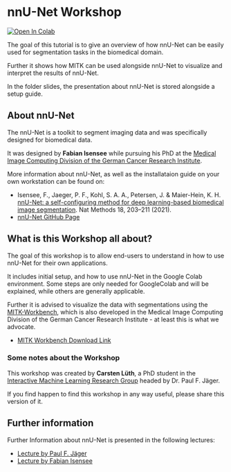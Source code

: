# nnU-Net Workshop

[![Open In Colab](https://colab.research.google.com/assets/colab-badge.svg)](https://colab.research.google.com/github/iml-dkfz/nnunet-workshop/blob/master/nnU-Net_Workshop.ipynb)

The goal of this tutorial is to give an overview of how nnU-Net can be easily used for segmentation tasks in the biomedical domain.

Further it shows how MITK can be used alongside nnU-Net to visualize and interpret the results of nnU-Net.

In the folder slides, the presentation about nnU-Net is stored alongside a setup guide.

## About nnU-Net
The nnU-Net is a toolkit to segment imaging data and was specifically designed for biomedical data.

It was designed by **Fabian Isensee** while pursuing his PhD at the [Medical Image Computing Division of the German Cancer Research Institute](https://www.dkfz.de/en/mic/index.php).

More information about nnU-Net, as well as the installataion guide on your own workstation can be found on:
- Isensee, F., Jaeger, P. F., Kohl, S. A. A., Petersen, J. & Maier-Hein, K. H. [nnU-Net: a self-configuring method for deep learning-based biomedical image segmentation](http://www.nature.com/articles/s41592-020-01008-z). Nat Methods 18, 203–211 (2021).
- [nnU-Net GitHub Page](https://github.com/MIC-DKFZ/nnUNet)

## What is this Workshop all about?

The goal of this workshop is to allow end-users to understand in how to use nnU-Net for their own applications.

It includes initial setup, and how to use nnU-Net in the Google Colab environment. 
Some steps are only needed for GoogleColab and will be explained, while others are generally applicable. 

Further it is advised to visualize the data with segmentations using the [MITK-Workbench](https://www.mitk.org/wiki/The_Medical_Imaging_Interaction_Toolkit_(MITK)), which is also developed in the Medical Image Computing Division of the German Cancer Research Institute - at least this is what we advocate.

- [MITK Workbench Download Link](https://www.mitk.org/wiki/Downloads)

### Some notes about the Workshop

This workshop was created by **Carsten Lüth**, a PhD student in the [Interactive Machine Learning Research Group](https://www.dkfz.de/en/interaktives-maschinelles-lernen/index.php) headed by Dr. Paul F. Jäger.

If you find happen to find this workshop in any way useful, please share this version of it. 

## Further information

Further Information about nnU-Net is presented in the following lectures:
- [Lecture by Paul F. Jäger](https://www.youtube.com/watch?v=3po8qVzz5Tc&t=2196s)
- [Lecture by Fabian Isensee](https://www.youtube.com/watch?v=C6tpnJRpt90)